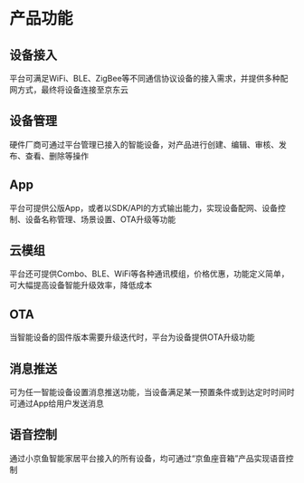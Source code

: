 # 产品功能

## 设备接入
平台可满足WiFi、BLE、ZigBee等不同通信协议设备的接入需求，并提供多种配网方式，最终将设备连接至京东云

## 设备管理
硬件厂商可通过平台管理已接入的智能设备，对产品进行创建、编辑、审核、发布、查看、删除等操作

## App
平台可提供公版App，或者以SDK/API的方式输出能力，实现设备配网、设备控制、设备名称管理、场景设置、OTA升级等功能

## 云模组
平台还可提供Combo、BLE、WiFi等各种通讯模组，价格优惠，功能定义简单，可大幅提高设备智能升级效率，降低成本

## OTA
当智能设备的固件版本需要升级迭代时，平台为设备提供OTA升级功能

## 消息推送
可为任一智能设备设置消息推送功能，当设备满足某一预置条件或到达定时时间时可通过App给用户发送消息

## 语音控制
通过小京鱼智能家居平台接入的所有设备，均可通过“京鱼座音箱”产品实现语音控制
